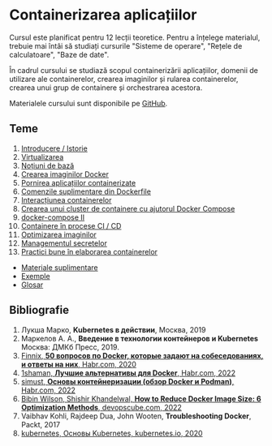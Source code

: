 # Containerizarea aplicațiilor

Cursul este planificat pentru 12 lecții teoretice. Pentru a înțelege materialul, trebuie mai întâi să studiați cursurile "Sisteme de operare", "Rețele de calculatoare", "Baze de date".

În cadrul cursului se studiază scopul containerizării aplicațiilor, domenii de utilizare ale containerelor, crearea imaginilor și rularea containerelor, crearea unui grup de containere și orchestrarea acestora.

Materialele cursului sunt disponibile pe [GitHub](https://github.com/mcroitor/app_containerization_ro).

## Teme

1. [Introducere / Istorie](01_intro/README.md)
2. [Virtualizarea](02_virtual/README.md)
3. [Noțiuni de bază](03_definitions/README.md)
4. [Crearea imaginilor Docker](04_dockerfile_i/README.md)
5. [Pornirea aplicațiilor containerizate](05_docker_run/README.md)
6. [Comenzile suplimentare din Dockerfile](06_dockerfile_ii/README.md)
7. [Interacțiunea containerelor](07_container_usage/README.md)
8. [Crearea unui cluster de containere cu ajutorul Docker Compose](08_docker_compose_i/README.md)
9. [docker-compose II](09_docker_compose_ii/README.md)
10. [Containere în procese CI / CD](10_CI_CD/README.md)
11. [Optimizarea imaginilor](11_image_optimization/README.md)
12. [Managementul secretelor](12_secrets/README.md)
13. [Practici bune în elaborarea containerelor](13_best_practicies/README.md)

- [Materiale suplimentare](additional/README.md)
- [Exemple](examples/README.md)
- [Glosar](glossary.md)

## Bibliografie

1. Лукша Марко, __Kubernetes в действии__, Москва, 2019
2. Маркелов А. А., __Введение в технологии контейнеров и Kubernetes__ Москва: ДМКб Пресс, 2019.
3. [Finnix, __50 вопросов по Docker, которые задают на собеседованиях, и ответы на них__, Habr.com, 2020](https://habr.com/ru/companies/southbridge/articles/528206/)
4. [1shaman, __Лучшие альтернативы для Docker__, Habr.com, 2022](https://habr.com/ru/companies/first/articles/598337/)
5. [simust, __Основы контейнеризации (обзор Docker и Podman)__, Habr.com, 2022](https://habr.com/ru/articles/659049/)
6. [Bibin Wilson, Shishir Khandelwal, __How to Reduce Docker Image Size: 6 Optimization Methods__, devopscube.com, 2022](https://devopscube.com/reduce-docker-image-size/)
7. Vaibhav Kohli, Rajdeep Dua, John Wooten, __Troubleshooting Docker__, Packt, 2017
8. [kubernetes, Основы Kubernetes, kubernetes.io, 2020](https://kubernetes.io/ru/docs/tutorials/kubernetes-basics/explore/explore-intro/)
